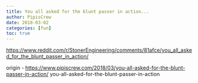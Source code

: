 ```yaml
---
title: You all asked for the blunt passer in action...
author: PipisCrew
date: 2018-03-02
categories: [fun]
toc: true
---
```


https://www.reddit.com/r/StonerEngineering/comments/81afce/you_all_asked_for_the_blunt_passer_in_action/

origin - https://www.pipiscrew.com/2018/03/you-all-asked-for-the-blunt-passer-in-action/ you-all-asked-for-the-blunt-passer-in-action